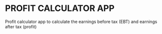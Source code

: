 # PROFIT CALCULATOR APP

Profit calculator app to calculate the earnings before tax (EBT) and earnings after tax (profit)
